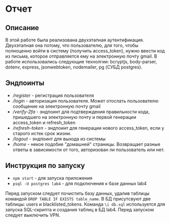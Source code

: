 # Отчет

## Описание

В этой работе была реализована двухэтапная аутентификация. Двухэтапная она потому, что пользователю, для того, чтобы полноценно войти в систему (получить access_token), нужно ввести код из письма, которое отправляется ему на электронную почту gmail. В работе использовались следующие технолгии: bcryptjs, body-parser, dotenv, express, jsonwebtoken, nodemailer, pg (СУБД postgres).

## Эндпоинты

+ */register* - регистрация пользователя
+ */login* - авторизация пользователя. Может отослать пользователю сообщение на электронную почту gmail
+ */verify-2fa* - эндпоинт для подтверждения правильности кода, пришедшего на электронную почту и первой генерации access_token и refresh_token
+ */refresh-token* - эндпоинт для генерации нового access_token, если у старого истек срок жизни.
+ */logout* - эндпоинт для выхода из системы
+ */home* - некое подобие "домашней" страницы. Возвращает разные ответы в зависимости от того, авторизован ли пользователь или нет.

## Инструкция по запуску

+ `npm start` - для запуска приложения
+ `psql -U postgres lab4` - для подключения к базе данных lab4

Перед запуском следует почистить базу данных, удалив таблицы командой `DROP TABLE IF EXISTS table_name`. В БД присутсвуют две таблицы: users и blacklisted_tokens. Команда `\i db.sql` используется для запуска SQL-скрипта и создания таблиц в БД lab4. Перед запуском следует выключить VPN.